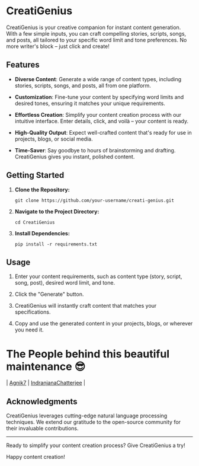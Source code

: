 
# CreatiGenius

CreatiGenius is your creative companion for instant content generation. With a few simple inputs, you can craft compelling stories, scripts, songs, and posts, all tailored to your specific word limit and tone preferences. No more writer's block – just click and create!

## Features

- **Diverse Content**: Generate a wide range of content types, including stories, scripts, songs, and posts, all from one platform.

- **Customization**: Fine-tune your content by specifying word limits and desired tones, ensuring it matches your unique requirements.

- **Effortless Creation**: Simplify your content creation process with our intuitive interface. Enter details, click, and voilà – your content is ready.

- **High-Quality Output**: Expect well-crafted content that's ready for use in projects, blogs, or social media.

- **Time-Saver**: Say goodbye to hours of brainstorming and drafting. CreatiGenius gives you instant, polished content.

## Getting Started

1. **Clone the Repository:**
   ```shell
   git clone https://github.com/your-username/creati-genius.git
   ```

2. **Navigate to the Project Directory:**
   ```shell
   cd CreatiGenius
   ```

3. **Install Dependencies:**
   ```shell
   pip install -r requirements.txt
   ```



## Usage

1. Enter your content requirements, such as content type (story, script, song, post), desired word limit, and tone.

2. Click the "Generate" button.

3. CreatiGenius will instantly craft content that matches your specifications.

4. Copy and use the generated content in your projects, blogs, or wherever you need it.

# The People behind this beautiful maintenance 😎

| [Agnik7](https://github.com/Agnik7) | [IndranjanaChatterjee](https://github.com/IndranjanaChatterjee) |



## Acknowledgments

CreatiGenius leverages cutting-edge natural language processing techniques. We extend our gratitude to the open-source community for their invaluable contributions.

---

Ready to simplify your content creation process? Give CreatiGenius a try!



Happy content creation!
